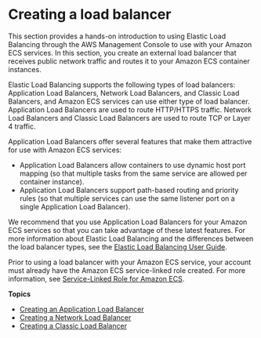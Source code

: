 # Creating a load balancer<a name="create-load-balancer"></a>

This section provides a hands\-on introduction to using Elastic Load Balancing through the AWS Management Console to use with your Amazon ECS services\. In this section, you create an external load balancer that receives public network traffic and routes it to your Amazon ECS container instances\.

Elastic Load Balancing supports the following types of load balancers: Application Load Balancers, Network Load Balancers, and Classic Load Balancers, and Amazon ECS services can use either type of load balancer\. Application Load Balancers are used to route HTTP/HTTPS traffic\. Network Load Balancers and Classic Load Balancers are used to route TCP or Layer 4 traffic\.

Application Load Balancers offer several features that make them attractive for use with Amazon ECS services:
+ Application Load Balancers allow containers to use dynamic host port mapping \(so that multiple tasks from the same service are allowed per container instance\)\.
+ Application Load Balancers support path\-based routing and priority rules \(so that multiple services can use the same listener port on a single Application Load Balancer\)\.

We recommend that you use Application Load Balancers for your Amazon ECS services so that you can take advantage of these latest features\. For more information about Elastic Load Balancing and the differences between the load balancer types, see the [Elastic Load Balancing User Guide](https://docs.aws.amazon.com/elasticloadbalancing/latest/userguide/)\.

Prior to using a load balancer with your Amazon ECS service, your account must already have the Amazon ECS service\-linked role created\. For more information, see [Service\-Linked Role for Amazon ECS](using-service-linked-roles.md)\.

**Topics**
+ [Creating an Application Load Balancer](create-application-load-balancer.md)
+ [Creating a Network Load Balancer](create-network-load-balancer.md)
+ [Creating a Classic Load Balancer](create-standard-load-balancer.md)